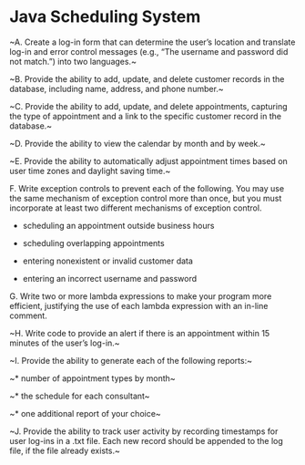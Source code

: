 # Java Scheduling System

~A. Create a log-in form that can determine the user’s location and translate log-in and error control messages (e.g., “The username and password did not match.”) into two languages.~

~B. Provide the ability to add, update, and delete customer records in the database, including name, address, and phone number.~

~C. Provide the ability to add, update, and delete appointments, capturing the type of appointment and a link to the specific customer record in the database.~

~D. Provide the ability to view the calendar by month and by week.~

~E. Provide the ability to automatically adjust appointment times based on user time zones and daylight saving time.~

F. Write exception controls to prevent each of the following. You may use the same mechanism of exception control more than once, but you must incorporate at least  two different mechanisms of exception control.

* scheduling an appointment outside business hours

* scheduling overlapping appointments

* entering nonexistent or invalid customer data

* entering an incorrect username and password

G. Write two or more lambda expressions to make your program more efficient, justifying the use of each lambda expression with an in-line comment.
 
~H. Write code to provide an alert if there is an appointment within 15 minutes of the user’s log-in.~

~I. Provide the ability to generate each  of the following reports:~

~* number of appointment types by month~

~* the schedule for each consultant~

~* one additional report of your choice~

~J. Provide the ability to track user activity by recording timestamps for user log-ins in a .txt file. Each new record should be appended to the log file, if the file already exists.~


